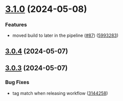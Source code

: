 

# [3.1.0](https://github.com/qlik-oss/sn-gh-workflows/compare/v3.0.4...v3.1.0) (2024-05-08)


### Features

* moved build to later in the pipeline ([#87](https://github.com/qlik-oss/sn-gh-workflows/issues/87)) ([5993283](https://github.com/qlik-oss/sn-gh-workflows/commit/59932839c3df2bd8c6d14b8e1f9b929934785525))

## [3.0.4](https://github.com/qlik-oss/sn-gh-workflows/compare/v3.0.3...v3.0.4) (2024-05-07)

## [3.0.3](https://github.com/qlik-oss/sn-gh-workflows/compare/v3.0.2...v3.0.3) (2024-05-07)


### Bug Fixes

* tag match when releasing workflow ([3144258](https://github.com/qlik-oss/sn-gh-workflows/commit/3144258ca51d3526fcd8dcc5bd5b6fa41f11fef5))
